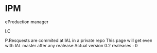 # IPM
eProduction manager


I.C


P.Resquests are commited at IAL in a private repo
This page will get even with IAL master after any realease
Actual version 0.2
realeases : 0
